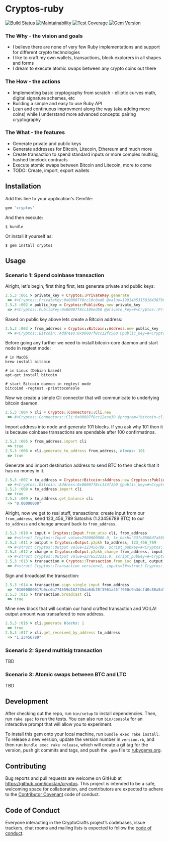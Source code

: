 # Cryptos-ruby

[![Build Status](https://travis-ci.org/icostan/cryptos-ruby.svg?branch=master)](https://travis-ci.org/icostan/cryptos-ruby)
[![Maintainability](https://api.codeclimate.com/v1/badges/3e4566b45ebc3f887cef/maintainability)](https://codeclimate.com/github/icostan/cryptos-ruby/maintainability)
[![Test Coverage](https://api.codeclimate.com/v1/badges/3e4566b45ebc3f887cef/test_coverage)](https://codeclimate.com/github/icostan/cryptos-ruby/test_coverage)
[![Gem Version](https://badge.fury.io/rb/cryptos.svg)](https://badge.fury.io/rb/cryptos)

### The Why - the vision and goals

  * I believe there are none of very few Ruby implementations and support for different crypto technologies
  * I like to craft my own wallets, transactions, block explorers in all shapes and forms
  * I dream to execute atomic swaps between any crypto coins out there

### The How - the actions

  * Implementing basic cryptography from scratch - elliptic curves math, digital signature schemes, etc
  * Building a simple and easy to use Ruby API
  * Lean and continuous improvment along the way (aka adding more coins) while I understand more advanced concepts: pairing cryptography

### The What - the features

  * Generate private and public keys
  * Generate addresses for Bitcoin, Litecoin, Ethereum and much more
  * Create transaction to spend standard inputs or more complex multisig, hashed timelock contracts
  * Execute atomic swaps between Bitcoin and Litecoin, more to come
  * TODO: Create, import, export wallets

## Installation

Add this line to your application's Gemfile:

```ruby
gem 'cryptos'
```

And then execute:

    $ bundle

Or install it yourself as:

    $ gem install cryptos

## Usage

### Scenario 1: Spend coinbase transaction

Alright, let's begin, first thing first, lets generate private and public keys:

```ruby
2.5.3 :001 > private_key = Cryptos::PrivateKey.generate
 => #<Cryptos::PrivateKey:0x00007f8cc10c0ad0 @value=1991485315816438798044329630916774278846523543844864946402119577704095054145, @order=115792089237316195423570985008687907852837564279074904382605163141518161494337>
2.5.3 :002 > public_key = Cryptos::PublicKey.new private_key
 => #<Cryptos::PublicKey:0x00007f8cc105ed58 @private_key=#<Cryptos::PrivateKey:0x00007f8cc10c0ad0 @value=1991485315816438798044329630916774278846523543844864946402119577704095054145, @order=115792089237316195423570985008687907852837564279074904382605163141518161494337>, @x=107779388491921327681974754398507503201871466663959093103394577491037829153768, @y=78060352001932916201234328232450653863791592111885208305671830584742527863131>
```

Based on public key above lets create a Bitcoin address:

```ruby
2.5.3 :003 > from_address = Cryptos::Bitcoin::Address.new public_key
 => #<Cryptos::Bitcoin::Address:0x00007f8cc12fc560 @public_key=#<Cryptos::PublicKey:0x00007f8cc105ed58 @private_key=#<Cryptos::PrivateKey:0x00007f8cc10c0ad0 @value=1991485315816438798044329630916774278846523543844864946402119577704095054145, @order=115792089237316195423570985008687907852837564279074904382605163141518161494337>, @x=107779388491921327681974754398507503201871466663959093103394577491037829153768, @y=78060352001932916201234328232450653863791592111885208305671830584742527863131>, @testnet=true>
```

Before going any further we need to install bitcoin-core daemon and start node in regtest mode:

```shell
# in MacOS
brew install bitcoin

# in Linux (Debian based)
apt-get install bitcoin

# start Bitcoin daemon in regtest mode
bitcoind -regtest -printtoconsole
```

Now we create a simple Cli connector that will communicate to underlying bitcoin daemon.

```ruby
2.5.3 :004 > cli = Cryptos::Connectors::Cli.new
 => #<Cryptos::Connectors::Cli:0x00007f8cc12ece30 @program="bitcoin-cli", @network="regtest", @verbose=false>
```

Import address into node and generate 101 blocks. If you ask why 101 then it is because coinbase transactions are spendable after 100 confirmatinos.

```ruby
2.5.3 :005 > from_address.import cli
 => true
2.5.3 :006 > cli.generate_to_address from_address, blocks: 101
 => true
```

Generate and import destination address to send BTC to then check that it has no money in it.

```ruby
2.5.3 :007 > to_address = Cryptos::Bitcoin::Address.new Cryptos::PublicKey.new Cryptos::PrivateKey.generate
 => #<Cryptos::Bitcoin::Address:0x00007f8cc134f2b0 @public_key=#<Cryptos::PublicKey:0x00007f8cc128fa78 @private_key=#<Cryptos::PrivateKey:0x00007f8cc128faa0 @value=104555233989943463494354097619221894829574308702717051161491781222000198727347, @order=115792089237316195423570985008687907852837564279074904382605163141518161494337>, @x=1402024405898287938501468401055931693243587868828983898835308320263377717122, @y=89146164815925753866667564550747587615674131412309491381641677989226156891240>, @testnet=true>
2.5.3 :008 > to_address.import cli
 => true
2.5.3 :009 > to_address.get_balance cli
 => "0.00000000"
```

Alright, now we get to real stuff, transactions: create input from our ```from_address```, send 123_456_789 Satoshis (1.23456789 BTC) to our ```to_address``` and change amount back to ```from_address```.

```ruby
2.5.3 :010 > input = Cryptos::Input.from_utxo cli, from_address
 => #<struct Cryptos::Input value=2500000000.0, tx_hash="33fc8506d7a5880cfddca3c950f95fa461398fb764da4527169d5574a7c00c7b", index=0, script_sig=nil, sequence=68719476735>
2.5.3 :011 > output = Cryptos::Output.p2pkh to_address, 123_456_789
 => #<struct Cryptos::Output value=123456789, script_pubkey=#<Cryptos::Script:0x00007f8cc12ed8a8 @script="OP_DUP OP_HASH160 9aae79929e4364ab3aabe1f83a875304d1b67a3a OP_EQUALVERIFY OP_CHECKSIG">>
2.5.3 :012 > change = Cryptos::Output.p2pkh_change from_address, input, output
 => #<struct Cryptos::Output value=2376533211.0, script_pubkey=#<Cryptos::Script:0x00007f8cc12cfdd0 @script="OP_DUP OP_HASH160 57a58e05aedfbb6bd97b373baf65ce7cc318351b OP_EQUALVERIFY OP_CHECKSIG">>
2.5.3 :013 > transaction = Cryptos::Transaction.from_ioc input, output, change
 => #<struct Cryptos::Transaction version=1, inputs=[#<struct Cryptos::Input value=2500000000.0, tx_hash="33fc8506d7a5880cfddca3c950f95fa461398fb764da4527169d5574a7c00c7b", index=0, script_sig=nil, sequence=68719476735>], outputs=[#<struct Cryptos::Output value=123456789, script_pubkey=#<Cryptos::Script:0x00007f8cc12ed8a8 @script="OP_DUP OP_HASH160 9aae79929e4364ab3aabe1f83a875304d1b67a3a OP_EQUALVERIFY OP_CHECKSIG">>, #<struct Cryptos::Output value=2376533211.0, script_pubkey=#<Cryptos::Script:0x00007f8cc12cfdd0 @script="OP_DUP OP_HASH160 57a58e05aedfbb6bd97b373baf65ce7cc318351b OP_EQUALVERIFY OP_CHECKSIG">>], locktime=0>
```

Sign and broadcast the transaction:

```ruby
2.5.3 :014 > transaction.sign_single_input from_address
 => "01000000017b0cc0a774559d162745da64b78f3961a45ff950c9a3dcfd0c88a5d70685fc33000000006a473044022020b53986c2ef08d54137e57f1c231a0c2fe1b6dc88c7208ecef6f7474bae985002203027db653202da53ce081da46431ef1f88f3e1bf47254940a58740a86506cbc3012103ee48f8db1d9a5dfc1b620dbe9566b77d995e0325b91d3b661a697272920f43e8ffffffff0215cd5b07000000001976a9149aae79929e4364ab3aabe1f83a875304d1b67a3a88acdb04a78d000000001976a91457a58e05aedfbb6bd97b373baf65ce7cc318351b88ac00000000"
2.5.3 :015 > transaction.broadcast cli
 => true
```

Mine new block that will contain our hand crafted transaction and VOILA! output amount was transafered to new address.

```ruby
2.5.3 :016 > cli.generate blocks: 1
 => true
2.5.3 :017 > cli.get_received_by_address to_address
 => "1.23456789"
```

### Scenario 2: Spend multisig transaction

TBD

### Scenario 3: Atomic swaps between BTC and LTC

TBD

## Development

After checking out the repo, run `bin/setup` to install dependencies. Then, run `rake spec` to run the tests. You can also run `bin/console` for an interactive prompt that will allow you to experiment.

To install this gem onto your local machine, run `bundle exec rake install`. To release a new version, update the version number in `version.rb`, and then run `bundle exec rake release`, which will create a git tag for the version, push git commits and tags, and push the `.gem` file to [rubygems.org](https://rubygems.org).

## Contributing

Bug reports and pull requests are welcome on GitHub at https://github.com/icostan/cryptos. This project is intended to be a safe, welcoming space for collaboration, and contributors are expected to adhere to the [Contributor Covenant](http://contributor-covenant.org) code of conduct.

## Code of Conduct

Everyone interacting in the CryptoCrafts project’s codebases, issue trackers, chat rooms and mailing lists is expected to follow the [code of conduct](https://github.com/icostan/cryptos/blob/master/CODE_OF_CONDUCT.md).

